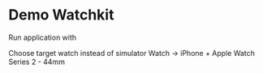 # Demo Watchkit

Run application with 

Choose target watch instead of simulator
Watch -> iPhone + Apple Watch Series 2 - 44mm
